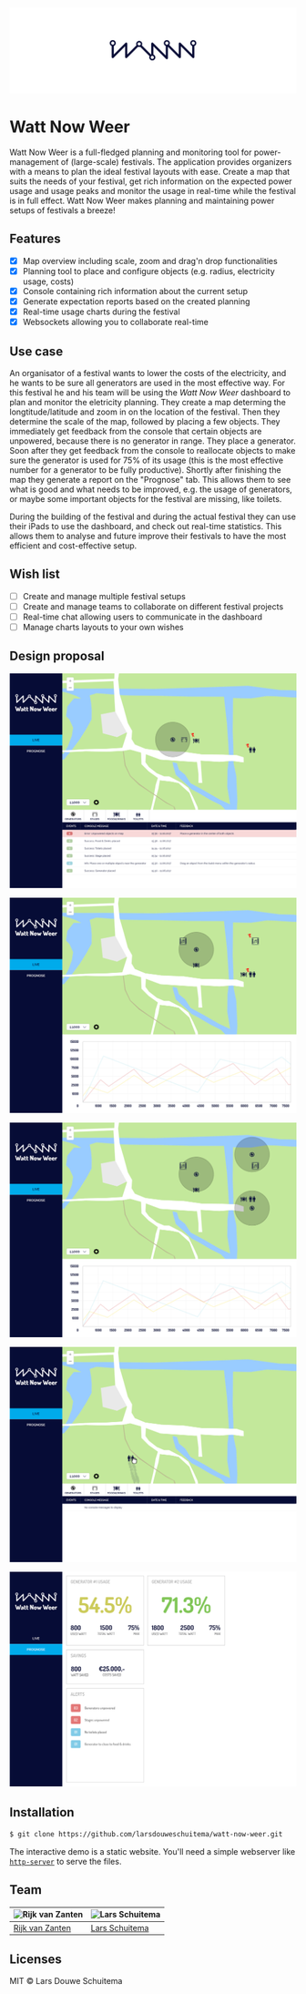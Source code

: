 ![WattNowWeer Logo](readme_img/wattnouweer.png)

# Watt Now Weer

Watt Now Weer is a full-fledged planning and monitoring tool for power-management of (large-scale) festivals. The application provides organizers with a means to plan the ideal festival layouts with ease. Create a map that suits the needs of your festival, get rich information on the expected power usage and usage peaks and monitor the usage in real-time while the festival is in full effect. Watt Now Weer makes planning and maintaining power setups of festivals a breeze!

## Features
* [x] Map overview including scale, zoom and drag'n drop functionalities
* [x] Planning tool to place and configure objects (e.g. radius, electricity usage, costs)
* [x] Console containing rich information about the current setup
* [x] Generate expectation reports based on the created planning
* [x] Real-time usage charts during the festival
* [x] Websockets allowing you to collaborate real-time

## Use case
An organisator of a festival wants to lower the costs of the electricity, and he wants to be sure all generators are used in the most effective way. For this festival he and his team will be using the _Watt Now Weer_ dashboard to plan and monitor the eletricity planning. They create a map determing the longtitude/latitude and zoom in on the location of the festival. Then they determine the scale of the map, followed by placing a few objects. They immediately get feedback from the console that certain objects are unpowered, because there is no generator in range. They place a generator. Soon after they get feedback from the console to reallocate objects to make sure the generator is used for 75% of its usage (this is the most effective number for a generator to be fully productive). Shortly after finishing the map they generate a report on the "Prognose" tab. This allows them to see what is good and what needs to be improved, e.g. the usage of generators, or maybe some important objects for the festival are missing, like toilets.

During the building of the festival and during the actual festival they can use their iPads to use the dashboard, and check out real-time statistics. This allows them to analyse and future improve their festivals to have the most efficient and cost-effective setup.

## Wish list
- [ ] Create and manage multiple festival setups
- [ ] Create and manage teams to collaborate on different festival projects
- [ ] Real-time chat allowing users to communicate in the dashboard
- [ ] Manage charts layouts to your own wishes

## Design proposal
![Console](readme_img/console.png)

![Unpowered](readme_img/unpowered.png)

![Map](readme_img/map.png)

![DragnDrop](readme_img/dragndrop.png)

![Prognose](readme_img/prognose.png)

## Installation
```bash
$ git clone https://github.com/larsdouweschuitema/watt-now-weer.git
```

The interactive demo is a static website. You'll need a simple webserver like [`http-server`](npmjs.org/packages/http-server) to serve the files.

## Team
![Rijk van Zanten](https://avatars0.githubusercontent.com/u/9141017?v=3&s=460) | ![Lars Schuitema](https://avatars1.githubusercontent.com/u/8817968?v=3&s=460)
---|---
[Rijk van Zanten](https://github.com/rijkvanzanten) | [Lars Schuitema](https://github.com/larsdouweschuitema)

## Licenses
MIT © Lars Douwe Schuitema
